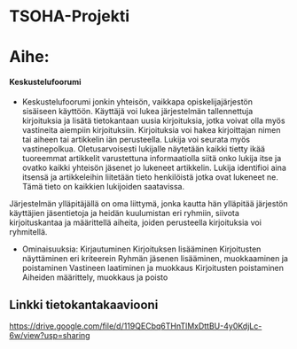 # TSOHA-Projekti



    
# Aihe:
#### Keskustelufoorumi
- Keskustelufoorumi jonkin yhteisön, vaikkapa opiskelijajärjestön sisäiseen käyttöön. Käyttäjä voi lukea järjestelmän tallennettuja kirjoituksia ja lisätä tietokantaan uusia kirjoituksia, jotka voivat olla myös vastineita aiempiin kirjoituksiin. Kirjoituksia voi hakea kirjoittajan nimen tai aiheen tai artikkelin iän perusteella. Lukija voi seurata myös vastinepolkua. Oletusarvoisesti lukijalle näytetään kaikki tietty ikää tuoreemmat artikkelit varustettuna informaatiolla siitä onko lukija itse ja ovatko kaikki yhteisön jäsenet jo lukeneet artikkelin. Lukija identifioi aina itsensä ja artikkeleihin liitetään tieto henkilöistä jotka ovat lukeneet ne. Tämä tieto on kaikkien lukijoiden saatavissa.

Järjestelmän ylläpitäjällä on oma liittymä, jonka kautta hän ylläpitää järjestön käyttäjien jäsentietoja ja heidän kuulumistan eri ryhmiin, siivota kirjoituskantaa ja määrittellä aiheita, joiden perusteella kirjoituksia voi ryhmitellä.
- Ominaisuuksia:
Kirjautuminen
Kirjoituksen lisääminen
Kirjoitusten näyttäminen eri kriteerein
Ryhmän jäsenen lisääminen, muokkaaminen ja poistaminen
Vastineen laatiminen ja muokkaus
Kirjoitusten poistaminen
Aiheiden määrittely, muokkaus ja poisto

## Linkki tietokantakaaviooni

https://drive.google.com/file/d/119QECbq6THnTlMxDttBU-4y0KdjLc-6w/view?usp=sharing